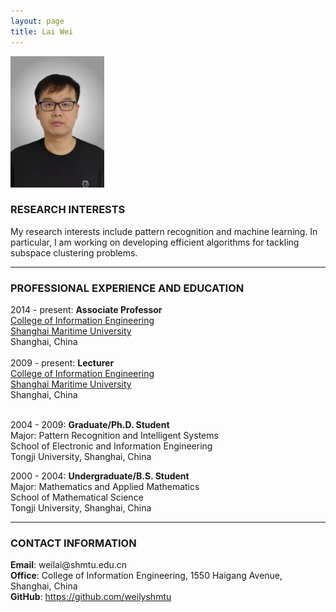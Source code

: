 ```yaml
---
layout: page
title: Lai Wei
---
```


<div class="container">
    <div class="row-fluid">
        <div class="span2">
        <a href="assets/LaiWei.jpg">
            <img src="assets/LaiWei.jpg" height="210" width="150" title="Lai Wei" alt="Lai Wei"/>
        </a>
        </div>
    </div>
</div>


### RESEARCH INTERESTS

My research interests include pattern recognition and machine learning. In particular, I am working on developing efficient algorithms for tackling subspace clustering problems.

---

### PROFESSIONAL EXPERIENCE AND EDUCATION
<div class="container">
    <div class="row-fluid">
            2014 - present:  <b>Associate Professor</b><br/>
            <a href="https://cie.shmtu.edu.cn/">College of Information Engineering</a><br/>
            <a href="https://www.shmtu.edu.cn/">Shanghai Maritime University</a><br/>
            Shanghai, China <br/><br/>
    </div>
</div>

<div class="container">
    <div class="row-fluid">
            2009 - present:  <b>Lecturer</b><br/>
            <a href="https://cie.shmtu.edu.cn/">College of Information Engineering</a><br/>
            <a href="https://www.shmtu.edu.cn/">Shanghai Maritime University</a><br/>
            Shanghai, China <br/><br/>
    </div>
</div>


2004 - 2009:  <b>Graduate/Ph.D. Student</b><br/>
    Major: Pattern Recognition and Intelligent Systems<br/>
    School of Electronic and Information Engineering<br/>
    Tongji University, Shanghai, China<br/>


2000 - 2004:  <b>Undergraduate/B.S. Student</b><br/>
    Major: Mathematics and Applied Mathematics<br/>
    School of Mathematical Science<br/>
    Tongji University, Shanghai, China<br/>

---

### CONTACT INFORMATION

<div class="container">
    <div class="row-fluid">
            <b>Email</b>: weilai@shmtu.edu.cn<br/>
            <b>Office</b>: College of Information Engineering, 1550 Haigang Avenue, Shanghai, China<br/>
            <b>GitHub</b>: <a href="https://github.com/weilyshmtu">https://github.com/weilyshmtu</a><br/>
    </div>
</div>
